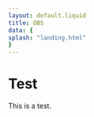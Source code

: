 ```yaml
---
layout: default.liquid
title: OBS
data: {
splash: "landing.html"
}
---
```


# Test

This is a test.


